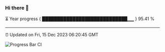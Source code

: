 ### Hi there 👋

⏳ Year progress { ████████████████████████████▁▁ } 95.41 %

---

⏰ Updated on Fri, 15 Dec 2023 06:20:45 GMT

![Progress Bar CI](https://github.com/liununu/liununu/workflows/Progress%20Bar%20CI/badge.svg)
